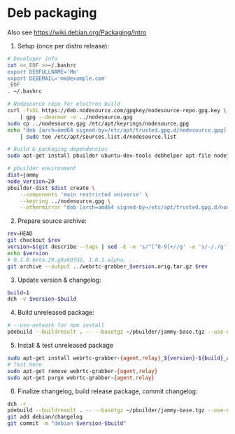 # Deb packaging

Also see https://wiki.debian.org/Packaging/Intro

1. Setup (once per distro release):

```sh
# Developer info
cat <<_EOF >>~/.bashrc
export DEBFULLNAME='Me'
export DEBEMAIL='me@example.com'
_EOF
. ~/.bashrc

# Nodesource repo for electron build
curl -fsSL https://deb.nodesource.com/gpgkey/nodesource-repo.gpg.key \
    | gpg --dearmor -o ../nodesource.gpg
sudo cp ../nodesource.gpg /etc/apt/keyrings/nodesource.gpg
echo "deb [arch=amd64 signed-by=/etc/apt/trusted.gpg.d/nodesource.gpg] http://deb.nodesource.com/node_${node_version}.x nodistro main" \
    | sudo tee /etc/apt/sources.list.d/nodesource.list

# Build & packaging dependencies
sudo apt-get install pbuilder ubuntu-dev-tools debhelper apt-file nodejs

# pbuilder environment
dist=jammy
node_version=20
pbuilder-dist $dist create \
    --components 'main restricted universe' \
    --keyring ../nodesource.gpg \
    --othermirror "deb [arch=amd64 signed-by=/etc/apt/trusted.gpg.d/nodesource.gpg] http://deb.nodesource.com/node_${node_version}.x nodistro main"
```

2. Prepare source archive:

```sh
rev=HEAD
git checkout $rev
version=$(git describe --tags | sed -E -e 's/^[^0-9]+//g' -e 's/-/./g')
echo $version
# 0.1.0.beta.29.g9a60fd2, 1.0.1.alpha, ...
git archive --output ../webrtc-grabber_$version.orig.tar.gz $rev
```

3. Update version & changelog:

```sh
build=1
dch -v $version-$build
```

4. Build unreleased package:

```sh
# --use-network for npm install
pdebuild --buildresult . -- --basetgz ~/pbuilder/jammy-base.tgz --use-network yes
```

5. Install & test unreleased package

```sh
sudo apt-get install webrtc-grabber-{agent,relay}_${version}-${build}_amd64.deb
# Test here
sudo apt-get remove webrtc-grabber-{agent,relay}
sudo apt-get purge webrtc-grabber-{agent,relay}
```

6. Finalize changelog, build release package, commit changelog:

```sh
dch -r
pdebuild --buildresult . -- --basetgz ~/pbuilder/jammy-base.tgz --use-network yes
git add debian/changelog
git commit -m "debian $version-$build"
```

